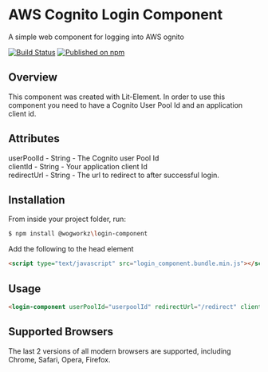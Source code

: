 # AWS Cognito Login Component
A simple web component for logging into AWS ognito 

[![Build Status](https://travis-ci.org/wogworkz/login-component.svg?branch=master)](https://travis-ci.org/wogworkz/login-component)
[![Published on npm](https://img.shields.io/npm/v/@wogworkz/login-component.svg)](https://www.npmjs.com/package/@wogworkz/login-component)

## Overview

This component was created with Lit-Element. In order to use this component you need to have a Cognito User Pool Id and an application client id.

## Attributes
userPoolId - String - The Cognito user Pool Id\
clientId - String - Your application client Id\
redirectUrl - String - The url to redirect to after successful login.



## Installation
From inside your project folder, run:

```bash
$ npm install @wogworkz\login-component
```

Add the following to the head element
```html
<script type="text/javascript" src="login_component.bundle.min.js"></script>
```
## Usage
```html
<login-component userPoolId="userpoolId" redirectUrl="/redirect" clientId="clientId"></login-component>
```


## Supported Browsers

The last 2 versions of all modern browsers are supported, including
Chrome, Safari, Opera, Firefox.

